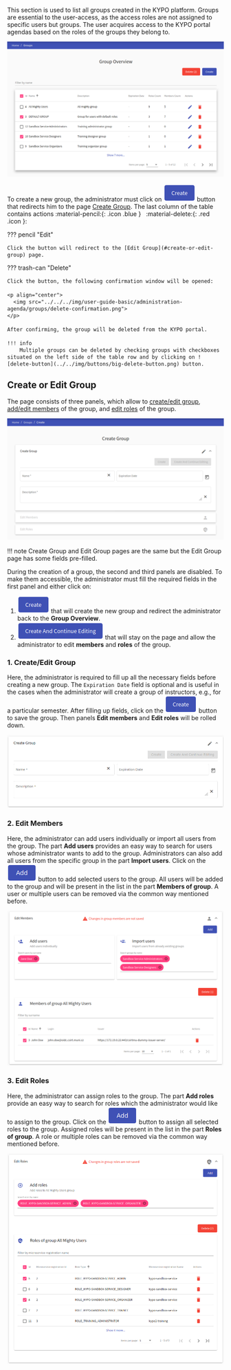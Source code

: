 This section is used to list all groups created in the KYPO platform. Groups are essential to the user-access, as the access roles are not assigned to specific users but groups. The user acquires access to the KYPO portal agendas based on the roles of the groups they belong to.

![group-overview](../../img/user-guide-basic/administration-agenda/groups/group-overview.png) 

To create a new group, the administrator must click on ![create-button](../../img/buttons/create-button.png) button that redirects him to the page [Create Group](#create-or-edit-group). The last column of the table contains actions :material-pencil:{: .icon .blue } &nbsp; :material-delete:{: .red .icon }: 


??? pencil "Edit"
    
    Click the button will redirect to the [Edit Group](#create-or-edit-group) page.
    
??? trash-can "Delete"
    
    Click the button, the following confirmation window will be opened: 
    
    <p align="center">
      <img src="../../../img/user-guide-basic/administration-agenda/groups/delete-confirmation.png">
    </p>
    
    After confirming, the group will be deleted from the KYPO portal.
    
    !!! info
        Multiple groups can be deleted by checking groups with checkboxes situated on the left side of the table row and by clicking on ![delete-button](../../img/buttons/big-delete-button.png) button.


## Create or Edit Group

The page consists of three panels, which allow to [create/edit group](#1-createedit-group), [add/edit members](#2-edit-members) of the group, and [edit roles](#3-edit-roles) of the group.

![create-group](../../img/user-guide-basic/administration-agenda/groups/create-group-all.png)

!!! note 
    Create Group and Edit Group pages are the same but the Edit Group page has some fields pre-filled. 

During the creation of a group, the second and third panels are disabled. To make them accessible, the administrator must fill the required fields in the first panel and either click on: 

1. ![create-button](../../img/buttons/create-button.png) that will create the new group and redirect the administrator back to the **Group Overview**.
2. ![create-and-edit-button](../../img/buttons/create-and-continue-button.png) that will stay on the page and allow the administrator to edit **members** and **roles** of the group.

### 1. Create/Edit Group
Here, the administrator is required to fill up all the necessary fields before creating a new group. The `Expiration Date` field is optional and is useful in the cases when the administrator will create a group of instructors, e.g., for a particular semester. After filling up fields, click on the ![create-button](../../img/buttons/create-button.png) button to save the group. Then panels **Edit members** and **Edit roles** will be rolled down. 

![create-group-panel](../../img/user-guide-basic/administration-agenda/groups/create-group.png)
### 2. Edit Members
Here, the administrator can add users individually or import all users from the group. The part **Add users** provides an easy way to search for users whose administrator wants to add to the group. Administrators can also add all users from the specific group in the part **Import users**. Click on the ![add-button](../../img/buttons/add-button.png) button to add selected users to the group. All users will be added to the group and will be present in the list in the part **Members of group**. A user or multiple users can be removed via the common way mentioned before.

![edit-members-panel](../../img/user-guide-basic/administration-agenda/groups/edit-members.png)
### 3. Edit Roles 
Here, the administrator can assign roles to the group. The part **Add roles** provide an easy way to search for roles which the administrator would like to assign to the group. Click on the ![add-button](../../img/buttons/add-button.png) button to assign all selected roles to the group. Assigned roles will be present in the list in the part **Roles of group**. A role or multiple roles can be removed via the common way mentioned before.

![edit-members-panel](../../img/user-guide-basic/administration-agenda/groups/edit-roles.png)
